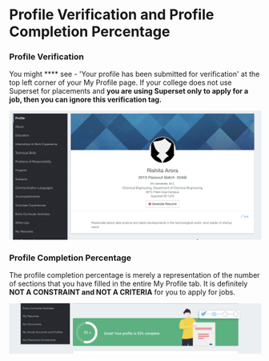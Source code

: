 # Profile Verification and Profile Completion Percentage

### Profile Verification

You might **** see - 'Your profile has been submitted for verification' at the top left corner of your My Profile page. If your college does not use Superset for placements and **you are using Superset only to apply for a job, then you can ignore this verification tag.**

![](<../../.gitbook/assets/image (133).png>)

### Profile Completion Percentage

The profile completion percentage is merely a representation of the number of sections that you have filled in the entire My Profile tab. It is definitely **NOT A CONSTRAINT and NOT A CRITERIA** for you to apply for jobs.&#x20;

![](<../../.gitbook/assets/image (129).png>)
